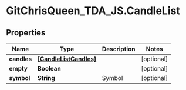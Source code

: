 # GitChrisQueen_TDA_JS.CandleList

## Properties
Name | Type | Description | Notes
------------ | ------------- | ------------- | -------------
**candles** | [**[CandleListCandles]**](CandleListCandles.md) |  | [optional] 
**empty** | **Boolean** |  | [optional] 
**symbol** | **String** | Symbol | [optional] 
